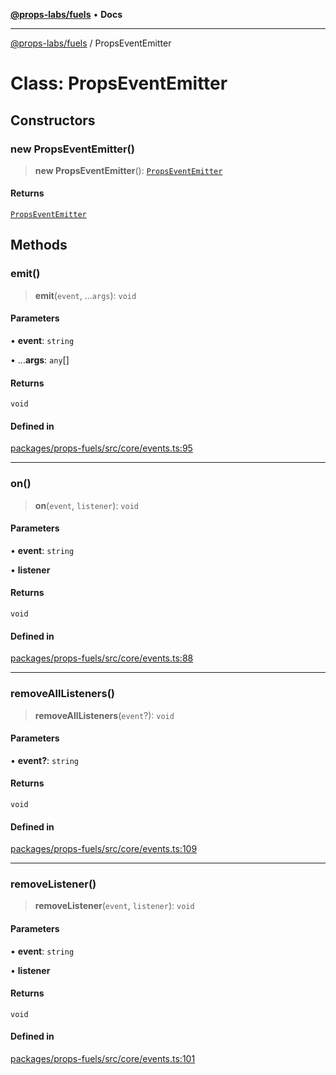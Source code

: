 [**@props-labs/fuels**](../README.md) • **Docs**

***

[@props-labs/fuels](../globals.md) / PropsEventEmitter

# Class: PropsEventEmitter

## Constructors

### new PropsEventEmitter()

> **new PropsEventEmitter**(): [`PropsEventEmitter`](PropsEventEmitter.md)

#### Returns

[`PropsEventEmitter`](PropsEventEmitter.md)

## Methods

### emit()

> **emit**(`event`, ...`args`): `void`

#### Parameters

• **event**: `string`

• ...**args**: `any`[]

#### Returns

`void`

#### Defined in

[packages/props-fuels/src/core/events.ts:95](https://github.com/Props-Labs/octane/blob/09e744f342f4ccab903046cdb8054688422ab64d/packages/props-fuels/src/core/events.ts#L95)

***

### on()

> **on**(`event`, `listener`): `void`

#### Parameters

• **event**: `string`

• **listener**

#### Returns

`void`

#### Defined in

[packages/props-fuels/src/core/events.ts:88](https://github.com/Props-Labs/octane/blob/09e744f342f4ccab903046cdb8054688422ab64d/packages/props-fuels/src/core/events.ts#L88)

***

### removeAllListeners()

> **removeAllListeners**(`event`?): `void`

#### Parameters

• **event?**: `string`

#### Returns

`void`

#### Defined in

[packages/props-fuels/src/core/events.ts:109](https://github.com/Props-Labs/octane/blob/09e744f342f4ccab903046cdb8054688422ab64d/packages/props-fuels/src/core/events.ts#L109)

***

### removeListener()

> **removeListener**(`event`, `listener`): `void`

#### Parameters

• **event**: `string`

• **listener**

#### Returns

`void`

#### Defined in

[packages/props-fuels/src/core/events.ts:101](https://github.com/Props-Labs/octane/blob/09e744f342f4ccab903046cdb8054688422ab64d/packages/props-fuels/src/core/events.ts#L101)
